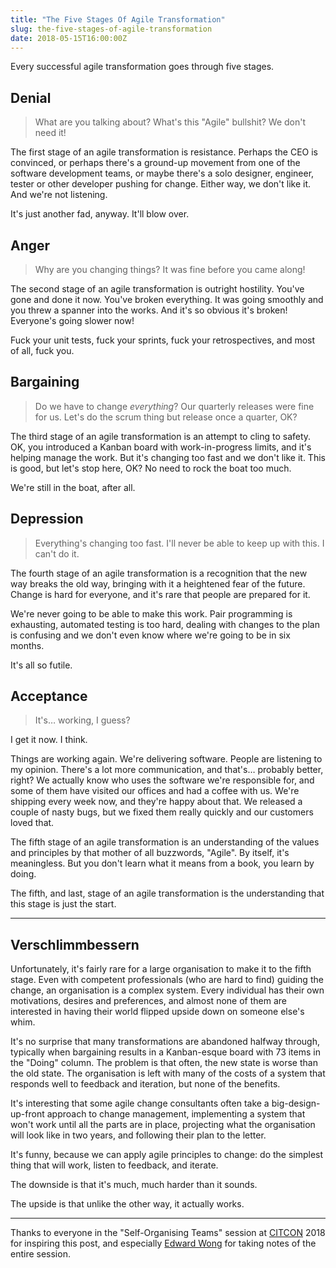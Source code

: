 ```yaml
---
title: "The Five Stages Of Agile Transformation"
slug: the-five-stages-of-agile-transformation
date: 2018-05-15T16:00:00Z
---
```


Every successful agile transformation goes through five stages.

## Denial

> What are you talking about? What's this "Agile" bullshit? We don't need it!

The first stage of an agile transformation is resistance. Perhaps the CEO is convinced, or perhaps there's a ground-up movement from one of the software development teams, or maybe there's a solo designer, engineer, tester or other developer pushing for change. Either way, we don't like it. And we're not listening.

It's just another fad, anyway. It'll blow over.

<!--more-->

## Anger

> Why are you changing things? It was fine before you came along!

The second stage of an agile transformation is outright hostility. You've gone and done it now. You've broken everything. It was going smoothly and you threw a spanner into the works. And it's so obvious it's broken! Everyone's going slower now!

Fuck your unit tests, fuck your sprints, fuck your retrospectives, and most of all, fuck you.

## Bargaining

> Do we have to change _everything_? Our quarterly releases were fine for us. Let's do the scrum thing but release once a quarter, OK?

The third stage of an agile transformation is an attempt to cling to safety. OK, you introduced a Kanban board with work-in-progress limits, and it's helping manage the work. But it's changing too fast and we don't like it. This is good, but let's stop here, OK? No need to rock the boat too much.

We're still in the boat, after all.

## Depression

> Everything's changing too fast. I'll never be able to keep up with this. I can't do it.

The fourth stage of an agile transformation is a recognition that the new way breaks the old way, bringing with it a heightened fear of the future. Change is hard for everyone, and it's rare that people are prepared for it.

We're never going to be able to make this work. Pair programming is exhausting, automated testing is too hard, dealing with changes to the plan is confusing and we don't even know where we're going to be in six months.

It's all so futile.

## Acceptance

> It's… working, I guess?

I get it now. I think.

Things are working again. We're delivering software. People are listening to my opinion. There's a lot more communication, and that's… probably better, right? We actually know who uses the software we're responsible for, and some of them have visited our offices and had a coffee with us. We're shipping every week now, and they're happy about that. We released a couple of nasty bugs, but we fixed them really quickly and our customers loved that.

The fifth stage of an agile transformation is an understanding of the values and principles by that mother of all buzzwords, "Agile". By itself, it's meaningless. But you don't learn what it means from a book, you learn by doing.

The fifth, and last, stage of an agile transformation is the understanding that this stage is just the start.

---

## Verschlimmbessern

Unfortunately, it's fairly rare for a large organisation to make it to the fifth stage. Even with competent professionals (who are hard to find) guiding the change, an organisation is a complex system. Every individual has their own motivations, desires and preferences, and almost none of them are interested in having their world flipped upside down on someone else's whim.

It's no surprise that many transformations are abandoned halfway through, typically when bargaining results in a Kanban-esque board with 73 items in the "Doing" column. The problem is that often, the new state is worse than the old state. The organisation is left with many of the costs of a system that responds well to feedback and iteration, but none of the benefits.

It's interesting that some agile change consultants often take a big-design-up-front approach to change management, implementing a system that won't work until all the parts are in place, projecting what the organisation will look like in two years, and following their plan to the letter.

It's funny, because we can apply agile principles to change: do the simplest thing that will work, listen to feedback, and iterate.

The downside is that it's much, much harder than it sounds.

The upside is that unlike the other way, it actually works.

---

Thanks to everyone in the "Self-Organising Teams" session at [CITCON][] 2018 for inspiring this post, and especially [Edward Wong][] for taking notes of the entire session.

[citcon]: http://citconf.com/
[edward wong]: https://twitter.com/arkangelofkaos
